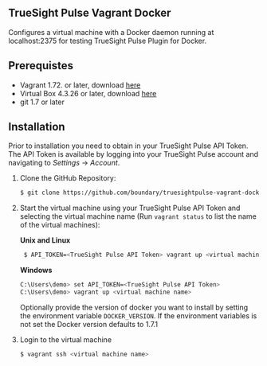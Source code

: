 TrueSight Pulse Vagrant Docker
--------------------------------

Configures a virtual machine with a Docker daemon running at localhost:2375 for testing TrueSight Pulse Plugin for Docker.

## Prerequistes

- Vagrant 1.72. or later, download [here](https://www.vagrantup.com/downloads.html)
- Virtual Box 4.3.26 or later, download [here](https://www.virtualbox.org/wiki/Downloads)
- git 1.7 or later

## Installation

Prior to installation you need to obtain in your TrueSight Pulse API Token. The API Token is available by logging into your TrueSight Pulse account and navigating to _Settings_ -> _Account_.

1. Clone the GitHub Repository:

     ```bash
     $ git clone https://github.com/boundary/truesightpulse-vagrant-docker
     ```

2. Start the virtual machine using your TrueSight Pulse API Token and selecting the virtual machine name (Run `vagrant status` to list the name of the virtual machines):

    __Unix and Linux__

    ```bash
     $ API_TOKEN=<TrueSight Pulse API Token> vagrant up <virtual machine name>
    ```
    __Windows__

    ```bash
    C:\Users\demo> set API_TOKEN=<TrueSight Pulse API Token>
    C:\Users\demo> vagrant up <virtual machine name>
    ```

    Optionally provide the version of docker you want to install by setting the environment variable `DOCKER_VERSION`. If the environment variables is not set the Docker version defaults to 1.7.1

3. Login to the virtual machine

    ```bash
    $ vagrant ssh <virtual machine name>
    ```

